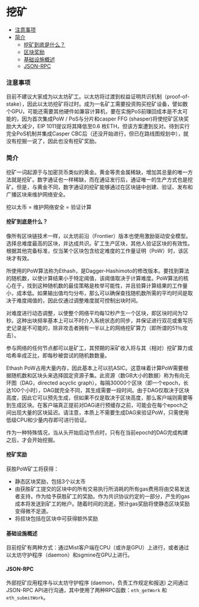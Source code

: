# 挖矿

* [注意事项](https://github.com/ethereum/wiki/wiki/Mining#notice) 
* [简介](https://github.com/ethereum/wiki/wiki/Mining#introduction) 
  * [挖矿到底是什么？](https://github.com/ethereum/wiki/wiki/Mining#so-what-is-mining-anyway)
  * [区块奖励](https://github.com/ethereum/wiki/wiki/Mining#mining-rewards)
  * [基础设施概述 ](https://github.com/ethereum/wiki/wiki/Mining#infrastructure-overview)
  * [JSON-RPC](https://github.com/ethereum/wiki/wiki/Mining#json-rpc)

### 注意事项

目前不建议大家成为以太坊矿工。以太坊将过渡到权益证明共识机制（proof-of-stake），因此以太坊挖矿将过时。成为一名矿工需要投资购买挖矿设备，譬如数个GPU，可能还需要其他硬件如兼容计算机，要在实施PoS前赚回成本是不太可能的，因为首次集成PoW / PoS与分片和casper FFG \(shasper\)将使挖矿区块奖励大大减少，EIP 1011提议将其降低至0.6 枚ETH，但该方案遭到反对。待到实行完全PoS机制并集成Casper CBC后（还没开始进行，但已在路线图规划中），就没有挖掘一说了，因此也没有挖矿奖励。

### 简介

挖矿一词起源于与加密货币类似的黄金。黄金等贵金属稀缺，增加其总量的唯一方法就是挖矿。数字通证也一样稀缺，而在通证发行后，通证唯一的生产方式也是挖矿。但是，与黄金不同，数字通证的挖矿能够通过在区块链中创建、验证、发布和广播区块来维护网络安全。

挖以太币 = 维护网络安全 = 验证计算

#### 挖矿到底是什么？

像所有区块链技术一样，以太坊前沿（Frontier）版本也使用激励驱动安全模型。选择总难度最高的区块，并达成共识。矿工生产区块，其他人验证区块的有效性。根据其他完备标准，仅当某个区块包含给定难度的工作量证明（PoW）时，该区块才有效。

所使用的PoW算法称为Ethash，是Dagger-Hashimoto的修改版本。要找到算法的随机数，以使计算结果小于特定阈值，该阈值取决于计算难度。PoW算法的核心在于，找到这种随机数的最佳策略是枚举可能性，并且验算计算结果的工作量小，成本低。如果输出值均匀分布，那么可以确保查找随机数所需的平均时间是取决于难度阈值的，因此仅通过调整难度就可控制出块时间。

对难度进行动态调整，以使整个网络平均每12秒产生一个区块，即区块时间为12秒。这种出块频率基本上可以不时介入系统状态的同步，并保证进行双花或重写历史记录是不可能的，除非攻击者拥有一半以上的网络挖矿算力（即所谓的51％攻击）。

参与网络的任何节点都可以是矿工，其预期的采矿收入将与其（相对）挖矿算力或哈希率成正比，即每秒被尝试的随机数数量。

Ethash PoW占用大量内存，因此基本上可以抗ASIC。这意味着计算PoW需要根据随机数和区块头来选择固定资源子集。此资源（数GB大小的数据）称为有向无环图（DAG，directed acyclic graph）。每隔30000个区块（即一个epoch，长达100个小时），DAG就完全不同，其生成需要一段时间。由于DAG仅取决于区块高度，因此它可以预先生成，但如果不仅是取决于区块高度，那么客户端则需要等到生成区块。在客户端真正提前对DAG进行预缓存之前，可能会在每个epoch之间出现大量的区块延迟。请注意，本质上不需要生成DAG来验证PoW，只需使用低级CPU和少量内存即可进行验证。

作为一种特殊情况，当从头开始启动节点时，只有在当前epoch的DAG完成构建之后，才会开始挖掘。

#### 挖矿奖励

获胜PoW矿工将获得：

* 静态区块奖励，包括3个以太币 
* 由获胜矿工提交的区块中的所有交易执行所消耗的所有gas费用将由交易发送者支持，作为给予获胜矿工的奖励。作为共识协议约定的一部分，产生的gas成本将发送到矿工的帐户。随着时间的流逝，预计gas奖励将使静态区块奖励变得微不足道。  
* 将叔块包括在区块中可获得额外奖励

#### 基础设施概述

目前挖矿有两种方式：通过Mist客户端在CPU（或许是GPU）上进行，或者通过以太坊守护程序（daemon）和sgmine在GPU上进行。

#### JSON-RPC

外部挖矿应用程序与以太坊守护程序 \(daemon，负责工作规定和报送\) 之间通过JSON-RPC API进行沟通，其中使用了两种RPC函数：`eth_getWork` 和 `eth_submitWork`。

